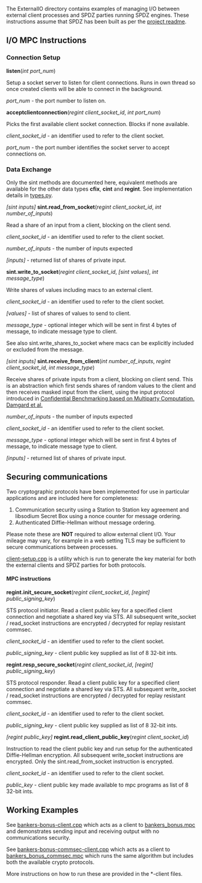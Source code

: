 The ExternalIO directory contains examples of managing I/O between external client processes and SPDZ parties running SPDZ engines. These instructions assume that SPDZ has been built as per the [project readme](../README.md).

## I/O MPC Instructions

### Connection Setup

**listen**(*int port_num*)

Setup a socket server to listen for client connections. Runs in own thread so once created clients will be able to connect in the background.

*port_num* - the port number to listen on.

**acceptclientconnection**(*regint client_socket_id*, *int port_num*)

Picks the first available client socket connection. Blocks if none available.

*client_socket_id* - an identifier used to refer to the client socket.

*port_num* - the port number identifies the socket server to accept connections on.

### Data Exchange

Only the sint methods are documented here, equivalent methods are available for the other data types **cfix**, **cint** and **regint**. See implementation details in [types.py](../Compiler/types.py).

*[sint inputs]* **sint.read_from_socket**(*regint client_socket_id*, *int number_of_inputs*)

Read a share of an input from a client, blocking on the client send.

*client_socket_id* - an identifier used to refer to the client socket.

*number_of_inputs* - the number of inputs expected

*[inputs]* - returned list of shares of private input.

**sint.write_to_socket**(*regint client_socket_id*, *[sint values]*, *int message_type*)

Write shares of values including macs to an external client.

*client_socket_id* - an identifier used to refer to the client socket.

*[values]* - list of shares of values to send to client.

*message_type* - optional integer which will be sent in first 4 bytes of message, to indicate message type to client.

See also sint.write_shares_to_socket where macs can be explicitly included or excluded from the message.

*[sint inputs]* **sint.receive_from_client**(*int number_of_inputs*, *regint client_socket_id*, *int message_type*)

Receive shares of private inputs from a client, blocking on client send. This is an abstraction which first sends shares of random values to the client and then receives masked input from the client, using the input protocol introduced in [Confidential Benchmarking based on Multiparty Computation. Damgard et al.](http://eprint.iacr.org/2015/1006.pdf)

*number_of_inputs* - the number of inputs expected

*client_socket_id* - an identifier used to refer to the client socket.

*message_type* - optional integer which will be sent in first 4 bytes of message, to indicate message type to client.

*[inputs]* - returned list of shares of private input.


## Securing communications

Two cryptographic protocols have been implemented for use in particular applications and are included here for completeness:

1. Communication security using a Station to Station key agreement and libsodium Secret Box using a nonce counter for message ordering.
2. Authenticated Diffie-Hellman without message ordering.

 Please note these are **NOT** required to allow external client I/O. Your mileage may vary, for example in a web setting TLS may be sufficient to secure communications between processes.

[client-setup.cpp](../client-setup.cpp) is a utility which is run to generate the key material for both the external clients and SPDZ parties for both protocols.

#### MPC instructions

**regint.init_secure_socket**(*regint client_socket_id*, *[regint] public_signing_key*)

STS protocol initiator. Read a client public key for a specified client connection and negotiate a shared key via STS. All subsequent write_socket / read_socket instructions are encrypted / decrypted for replay resistant commsec.

*client_socket_id* - an identifier used to refer to the client socket.

*public_signing_key* - client public key supplied as list of 8 32-bit ints.  

**regint.resp_secure_socket**(*regint client_socket_id*, *[regint] public_signing_key*)

STS protocol responder. Read a client public key for a specified client connection and negotiate a shared key via STS. All subsequent write_socket / read_socket instructions are encrypted / decrypted for replay resistant commsec.

*client_socket_id* - an identifier used to refer to the client socket.

*public_signing_key* - client public key supplied as list of 8 32-bit ints.  

*[regint public_key]* **regint.read_client_public_key**(*regint client_socket_id*)

Instruction to read the client public key and run setup for the authenticated Diffie-Hellman encryption. All subsequent write_socket instructions are encrypted. Only the sint.read_from_socket instruction is encrypted. 

*client_socket_id* - an identifier used to refer to the client socket.

*public_key* - client public key made available to mpc programs as list of 8 32-bit ints.  

## Working Examples

See [bankers-bonus-client.cpp](./bankers-bonus-client.cpp) which acts as a client to [bankers_bonus.mpc](../Programs/Source/bankers_bonus.mpc) and demonstrates sending input and receiving output with no communications security.

See [bankers-bonus-commsec-client.cpp](./bankers-bonus-commsec-client.cpp) which acts as a client to [bankers_bonus_commsec.mpc](../Programs/Source/bankers_bonus_commsec.mpc) which runs the same algorithm but includes both the available crypto protocols.

More instructions on how to run these are provided in the *-client files.
